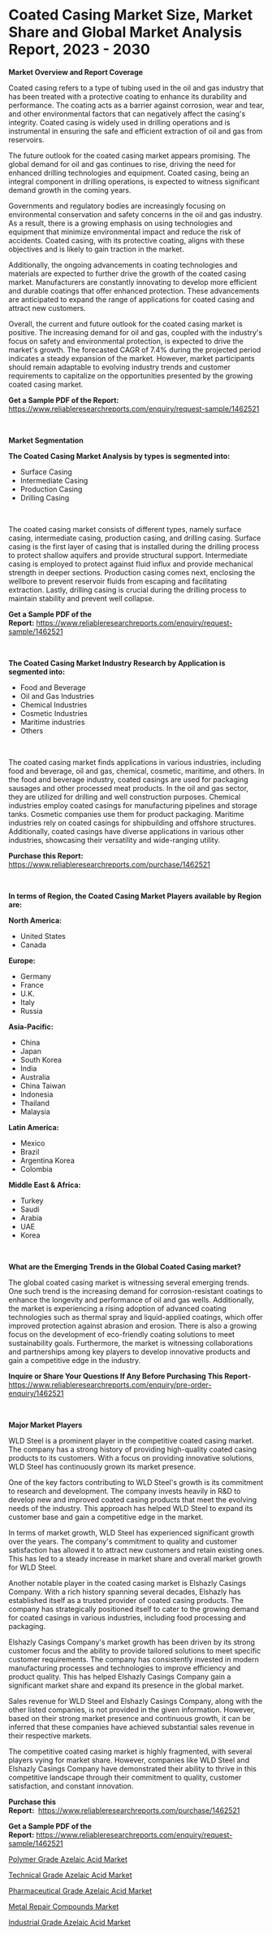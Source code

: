<p><h1>Coated Casing Market Size, Market Share and Global Market Analysis Report, 2023 - 2030</h1></p><p><strong>Market Overview and Report Coverage</strong></p>
<p><p>Coated casing refers to a type of tubing used in the oil and gas industry that has been treated with a protective coating to enhance its durability and performance. The coating acts as a barrier against corrosion, wear and tear, and other environmental factors that can negatively affect the casing's integrity. Coated casing is widely used in drilling operations and is instrumental in ensuring the safe and efficient extraction of oil and gas from reservoirs.</p><p>The future outlook for the coated casing market appears promising. The global demand for oil and gas continues to rise, driving the need for enhanced drilling technologies and equipment. Coated casing, being an integral component in drilling operations, is expected to witness significant demand growth in the coming years.</p><p>Governments and regulatory bodies are increasingly focusing on environmental conservation and safety concerns in the oil and gas industry. As a result, there is a growing emphasis on using technologies and equipment that minimize environmental impact and reduce the risk of accidents. Coated casing, with its protective coating, aligns with these objectives and is likely to gain traction in the market.</p><p>Additionally, the ongoing advancements in coating technologies and materials are expected to further drive the growth of the coated casing market. Manufacturers are constantly innovating to develop more efficient and durable coatings that offer enhanced protection. These advancements are anticipated to expand the range of applications for coated casing and attract new customers.</p><p>Overall, the current and future outlook for the coated casing market is positive. The increasing demand for oil and gas, coupled with the industry's focus on safety and environmental protection, is expected to drive the market's growth. The forecasted CAGR of 7.4% during the projected period indicates a steady expansion of the market. However, market participants should remain adaptable to evolving industry trends and customer requirements to capitalize on the opportunities presented by the growing coated casing market.</p></p>
<p><strong>Get a Sample PDF of the Report:</strong> <a href="https://www.reliableresearchreports.com/enquiry/request-sample/1462521">https://www.reliableresearchreports.com/enquiry/request-sample/1462521</a></p>
<p>&nbsp;</p>
<p><strong>Market Segmentation</strong></p>
<p><strong>The Coated Casing Market Analysis by types is segmented into:</strong></p>
<p><ul><li>Surface Casing</li><li>Intermediate Casing</li><li>Production Casing</li><li>Drilling Casing</li></ul></p>
<p>&nbsp;</p>
<p><p>The coated casing market consists of different types, namely surface casing, intermediate casing, production casing, and drilling casing. Surface casing is the first layer of casing that is installed during the drilling process to protect shallow aquifers and provide structural support. Intermediate casing is employed to protect against fluid influx and provide mechanical strength in deeper sections. Production casing comes next, enclosing the wellbore to prevent reservoir fluids from escaping and facilitating extraction. Lastly, drilling casing is crucial during the drilling process to maintain stability and prevent well collapse.</p></p>
<p><strong>Get a Sample PDF of the Report:</strong>&nbsp;<a href="https://www.reliableresearchreports.com/enquiry/request-sample/1462521">https://www.reliableresearchreports.com/enquiry/request-sample/1462521</a></p>
<p>&nbsp;</p>
<p><strong>The Coated Casing Market Industry Research by Application is segmented into:</strong></p>
<p><ul><li>Food and Beverage</li><li>Oil and Gas Industries</li><li>Chemical Industries</li><li>Cosmetic Industries</li><li>Maritime industries</li><li>Others</li></ul></p>
<p>&nbsp;</p>
<p><p>The coated casing market finds applications in various industries, including food and beverage, oil and gas, chemical, cosmetic, maritime, and others. In the food and beverage industry, coated casings are used for packaging sausages and other processed meat products. In the oil and gas sector, they are utilized for drilling and well construction purposes. Chemical industries employ coated casings for manufacturing pipelines and storage tanks. Cosmetic companies use them for product packaging. Maritime industries rely on coated casings for shipbuilding and offshore structures. Additionally, coated casings have diverse applications in various other industries, showcasing their versatility and wide-ranging utility.</p></p>
<p><strong>Purchase this Report:</strong>&nbsp; <a href="https://www.reliableresearchreports.com/purchase/1462521">https://www.reliableresearchreports.com/purchase/1462521</a></p>
<p>&nbsp;</p>
<p><strong>In terms of Region, the Coated Casing Market Players available by Region are:</strong></p>
<p>
    <p> <strong> North America: </strong>
        <ul>
            <li>United States</li>
            <li>Canada</li>
        </ul>
        </p> 
    <p> <strong> Europe: </strong>
        <ul>
            <li>Germany</li>
            <li>France</li>
            <li>U.K.</li>
            <li>Italy</li>
            <li>Russia</li>
        </ul>
        </p> 
    <p> <strong> Asia-Pacific: </strong>
        <ul>
            <li>China</li>
            <li>Japan</li>
            <li>South Korea</li>
            <li>India</li>
            <li>Australia</li>
            <li>China Taiwan</li>
            <li>Indonesia</li>
            <li>Thailand</li>
            <li>Malaysia</li>
        </ul>
        </p> 
    <p> <strong> Latin America: </strong>
        <ul>
            <li>Mexico</li>
            <li>Brazil</li>
            <li>Argentina Korea</li>
            <li>Colombia</li>
        </ul>
        </p> 
    <p> <strong> Middle East & Africa: </strong>
        <ul>
            <li>Turkey</li>
            <li>Saudi</li>
            <li>Arabia</li>
            <li>UAE</li>
            <li>Korea</li>
        </ul>
    </p>
    </p>
<p>&nbsp;</p>
<p><strong>What are the Emerging Trends in the Global Coated Casing market?</strong></p>
<p><p>The global coated casing market is witnessing several emerging trends. One such trend is the increasing demand for corrosion-resistant coatings to enhance the longevity and performance of oil and gas wells. Additionally, the market is experiencing a rising adoption of advanced coating technologies such as thermal spray and liquid-applied coatings, which offer improved protection against abrasion and erosion. There is also a growing focus on the development of eco-friendly coating solutions to meet sustainability goals. Furthermore, the market is witnessing collaborations and partnerships among key players to develop innovative products and gain a competitive edge in the industry.</p></p>
<p><strong>Inquire or Share Your Questions If Any Before Purchasing This Report</strong>- <a href="https://www.reliableresearchreports.com/enquiry/pre-order-enquiry/1462521">https://www.reliableresearchreports.com/enquiry/pre-order-enquiry/1462521</a></p>
<p>&nbsp;</p>
<p><strong>Major Market Players</strong></p>
<p><p>WLD Steel is a prominent player in the competitive coated casing market. The company has a strong history of providing high-quality coated casing products to its customers. With a focus on providing innovative solutions, WLD Steel has continuously grown its market presence.</p><p>One of the key factors contributing to WLD Steel's growth is its commitment to research and development. The company invests heavily in R&D to develop new and improved coated casing products that meet the evolving needs of the industry. This approach has helped WLD Steel to expand its customer base and gain a competitive edge in the market.</p><p>In terms of market growth, WLD Steel has experienced significant growth over the years. The company's commitment to quality and customer satisfaction has allowed it to attract new customers and retain existing ones. This has led to a steady increase in market share and overall market growth for WLD Steel.</p><p>Another notable player in the coated casing market is Elshazly Casings Company. With a rich history spanning several decades, Elshazly has established itself as a trusted provider of coated casing products. The company has strategically positioned itself to cater to the growing demand for coated casings in various industries, including food processing and packaging.</p><p>Elshazly Casings Company's market growth has been driven by its strong customer focus and the ability to provide tailored solutions to meet specific customer requirements. The company has consistently invested in modern manufacturing processes and technologies to improve efficiency and product quality. This has helped Elshazly Casings Company gain a significant market share and expand its presence in the global market.</p><p>Sales revenue for WLD Steel and Elshazly Casings Company, along with the other listed companies, is not provided in the given information. However, based on their strong market presence and continuous growth, it can be inferred that these companies have achieved substantial sales revenue in their respective markets.</p><p>The competitive coated casing market is highly fragmented, with several players vying for market share. However, companies like WLD Steel and Elshazly Casings Company have demonstrated their ability to thrive in this competitive landscape through their commitment to quality, customer satisfaction, and constant innovation.</p></p>
<p><strong>Purchase this Report:</strong>&nbsp;&nbsp;<a href="https://www.reliableresearchreports.com/purchase/1462521">https://www.reliableresearchreports.com/purchase/1462521</a></p>
<p></p>
<p><strong>Get a Sample PDF of the Report:</strong>&nbsp;<a href="https://www.reliableresearchreports.com/enquiry/request-sample/1462521">https://www.reliableresearchreports.com/enquiry/request-sample/1462521</a></p>
<p><p><a href="https://github.com/WillieWoodard/Market-Research-Report-List-2/blob/main/polymer-grade-azelaic-acid-market.md">Polymer Grade Azelaic Acid Market</a></p><p><a href="https://github.com/BryceTownsendr/Market-Research-Report-List-2/blob/main/technical-grade-azelaic-acid-market.md">Technical Grade Azelaic Acid Market</a></p><p><a href="https://github.com/ChiragRp1/Market-Research-Report-List-2/blob/main/pharmaceutical-grade-azelaic-acid-market.md">Pharmaceutical Grade Azelaic Acid Market</a></p><p><a href="https://github.com/ChiragRP21/Market-Research-Report-List-2/blob/main/metal-repair-compounds-market.md">Metal Repair Compounds Market</a></p><p><a href="https://github.com/PeterParrish5/Market-Research-Report-List-2/blob/main/industrial-grade-azelaic-acid-market.md">Industrial Grade Azelaic Acid Market</a></p></p>
